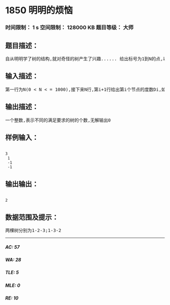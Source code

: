 # 1850 明明的烦恼   
### 时间限制： 1 s     空间限制： 128000 KB     题目等级： 大师  
## 题目描述：  

<pre>
自从明明学了树的结构,就对奇怪的树产生了兴趣...... 给出标号为1到N的点,以及某些点最终的度数,允许在任意两点间连线,可产生多少棵度数满足要求的树?
</pre>
  
  
## 输入描述：  

<pre>
第一行为N(0 < N < = 1000),接下来N行,第i+1行给出第i个节点的度数Di,如果对度数不要求,则输入-1
</pre>
  
  
## 输出描述：  

<pre>
一个整数,表示不同的满足要求的树的个数,无解输出0
</pre>
  
  
## 样例输入：  

<pre><code>
3  
 1  
 -1  
 -1
</code></pre>
  
  
## 输出输出：  

<pre><code>
2
</code></pre>
  
  
## 数据范围及提示：  

<pre>
两棵树分别为1-2-3;1-3-2
</pre>
  
  
***  

##### AC: 57  
##### WA: 28  
##### TLE: 5  
##### MLE: 0  
##### RE: 10  
